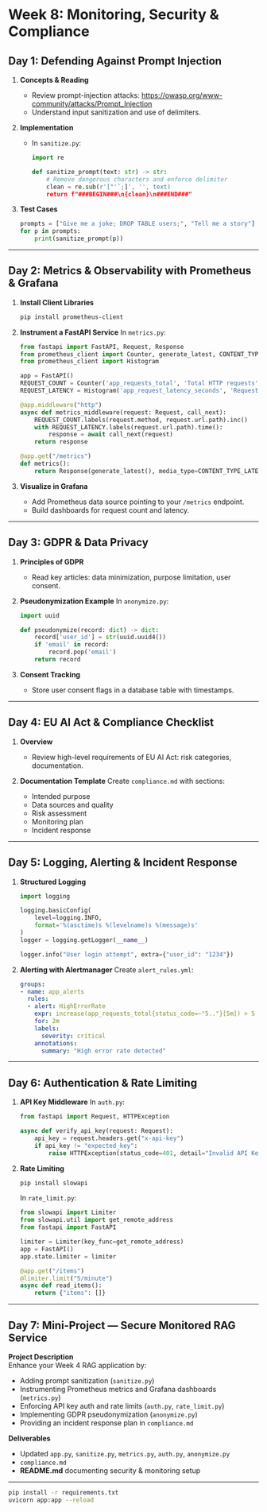 # Week 8: Monitoring, Security & Compliance

## Day 1: Defending Against Prompt Injection

1. **Concepts & Reading**
   - Review prompt-injection attacks: https://owasp.org/www-community/attacks/Prompt_Injection  
   - Understand input sanitization and use of delimiters.

2. **Implementation**
   - In `sanitize.py`:
     ```python
     import re

     def sanitize_prompt(text: str) -> str:
         # Remove dangerous characters and enforce delimiter
         clean = re.sub(r'["'`;]', '', text)
         return f"###BEGIN###\n{clean}\n###END###"
     ```

3. **Test Cases**
   ```python
   prompts = ["Give me a joke; DROP TABLE users;", "Tell me a story"]
   for p in prompts:
       print(sanitize_prompt(p))
   ```

---

## Day 2: Metrics & Observability with Prometheus & Grafana

1. **Install Client Libraries**
   ```bash
   pip install prometheus-client
   ```

2. **Instrument a FastAPI Service**
   In `metrics.py`:
   ```python
   from fastapi import FastAPI, Request, Response
   from prometheus_client import Counter, generate_latest, CONTENT_TYPE_LATEST
   from prometheus_client import Histogram

   app = FastAPI()
   REQUEST_COUNT = Counter('app_requests_total', 'Total HTTP requests', ['method', 'endpoint'])
   REQUEST_LATENCY = Histogram('app_request_latency_seconds', 'Request latency', ['endpoint'])

   @app.middleware("http")
   async def metrics_middleware(request: Request, call_next):
       REQUEST_COUNT.labels(request.method, request.url.path).inc()
       with REQUEST_LATENCY.labels(request.url.path).time():
           response = await call_next(request)
       return response

   @app.get("/metrics")
   def metrics():
       return Response(generate_latest(), media_type=CONTENT_TYPE_LATEST)
   ```

3. **Visualize in Grafana**
   - Add Prometheus data source pointing to your `/metrics` endpoint.
   - Build dashboards for request count and latency.

---

## Day 3: GDPR & Data Privacy

1. **Principles of GDPR**
   - Read key articles: data minimization, purpose limitation, user consent.

2. **Pseudonymization Example**
   In `anonymize.py`:
   ```python
   import uuid

   def pseudonymize(record: dict) -> dict:
       record['user_id'] = str(uuid.uuid4())
       if 'email' in record:
           record.pop('email')
       return record
   ```

3. **Consent Tracking**
   - Store user consent flags in a database table with timestamps.

---

## Day 4: EU AI Act & Compliance Checklist

1. **Overview**
   - Review high-level requirements of EU AI Act: risk categories, documentation.

2. **Documentation Template**
   Create `compliance.md` with sections:
   - Intended purpose
   - Data sources and quality
   - Risk assessment
   - Monitoring plan
   - Incident response

---

## Day 5: Logging, Alerting & Incident Response

1. **Structured Logging**
   ```python
   import logging

   logging.basicConfig(
       level=logging.INFO,
       format='%(asctime)s %(levelname)s %(message)s'
   )
   logger = logging.getLogger(__name__)

   logger.info("User login attempt", extra={"user_id": "1234"})
   ```

2. **Alerting with Alertmanager**
   Create `alert_rules.yml`:
   ```yaml
   groups:
   - name: app_alerts
     rules:
     - alert: HighErrorRate
       expr: increase(app_requests_total{status_code=~"5.."}[5m]) > 5
       for: 2m
       labels:
         severity: critical
       annotations:
         summary: "High error rate detected"
   ```

---

## Day 6: Authentication & Rate Limiting

1. **API Key Middleware**
   In `auth.py`:
   ```python
   from fastapi import Request, HTTPException

   async def verify_api_key(request: Request):
       api_key = request.headers.get("x-api-key")
       if api_key != "expected_key":
           raise HTTPException(status_code=401, detail="Invalid API Key")
   ```

2. **Rate Limiting**
   ```bash
   pip install slowapi
   ```
   In `rate_limit.py`:
   ```python
   from slowapi import Limiter
   from slowapi.util import get_remote_address
   from fastapi import FastAPI

   limiter = Limiter(key_func=get_remote_address)
   app = FastAPI()
   app.state.limiter = limiter

   @app.get("/items")
   @limiter.limit("5/minute")
   async def read_items():
       return {"items": []}
   ```

---

## Day 7: Mini-Project — Secure Monitored RAG Service

**Project Description**  
Enhance your Week 4 RAG application by:
- Adding prompt sanitization (`sanitize.py`)  
- Instrumenting Prometheus metrics and Grafana dashboards (`metrics.py`)  
- Enforcing API key auth and rate limits (`auth.py`, `rate_limit.py`)  
- Implementing GDPR pseudonymization (`anonymize.py`)  
- Providing an incident response plan in `compliance.md`

**Deliverables**  
- Updated `app.py`, `sanitize.py`, `metrics.py`, `auth.py`, `anonymize.py`  
- `compliance.md`  
- **README.md** documenting security & monitoring setup  

---

```bash
pip install -r requirements.txt
uvicorn app:app --reload
```  
